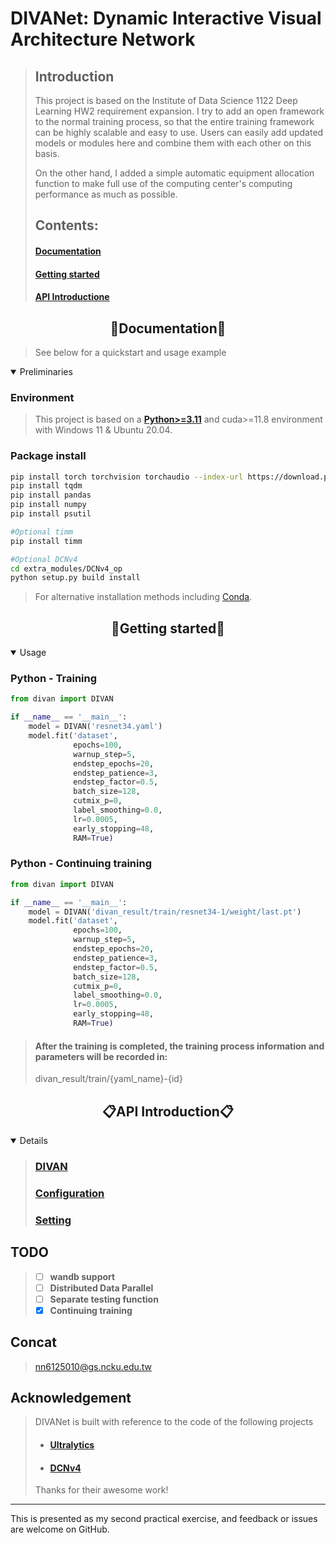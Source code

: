 # DIVANet: Dynamic Interactive Visual Architecture Network

>## **Introduction**
> This project is based on the Institute of Data Science 1122 Deep Learning HW2 requirement expansion.
> I try to add an open framework to the normal training process, so that the entire training framework can be highly scalable and easy to use.
> Users can easily add updated models or modules here and combine them with each other on this basis.
> 
> On the other hand, I added a simple automatic equipment allocation function to make full use of the computing center's computing performance as much as possible.
> 
>## Contents:
>#### [**Documentation**](#documentation)
> 
>#### [**Getting started**](#Getting-started)
> 
>#### [**API Introductione**](#API-Introduction)


## <div align="center">📔Documentation📔</div>

>See below for a quickstart and usage example

<details open>
<summary>Preliminaries</summary>

### Environment
>This project is based on a [**Python>=3.11**](https://www.python.org/) and cuda>=11.8 environment with Windows 11 & Ubuntu 20.04.

### Package install
```bash
pip install torch torchvision torchaudio --index-url https://download.pytorch.org/whl/cu118
pip install tqdm
pip install pandas
pip install numpy
pip install psutil

#Optional timm
pip install timm

#Optional DCNv4
cd extra_modules/DCNv4_op
python setup.py build install
```

>For alternative installation methods including [Conda](https://anaconda.org/conda-forge/pandas).

</details>

## <div align="center">👐Getting started👐</div>

<details open>
<summary>Usage</summary>

### Python - Training
```python
from divan import DIVAN

if __name__ == '__main__':
    model = DIVAN('resnet34.yaml')
    model.fit('dataset', 
              epochs=100,
              warnup_step=5,
              endstep_epochs=20,
              endstep_patience=3,
              endstep_factor=0.5,
              batch_size=128,
              cutmix_p=0,
              label_smoothing=0.0,
              lr=0.0005,
              early_stopping=48,
              RAM=True)
```

### Python - Continuing training
```python
from divan import DIVAN

if __name__ == '__main__':
    model = DIVAN('divan_result/train/resnet34-1/weight/last.pt')
    model.fit('dataset', 
              epochs=100,
              warnup_step=5,
              endstep_epochs=20,
              endstep_patience=3,
              endstep_factor=0.5,
              batch_size=128,
              cutmix_p=0,
              label_smoothing=0.0,
              lr=0.0005,
              early_stopping=48,
              RAM=True)
```
>#### After the training is completed, the training process information and parameters will be recorded in:
>divan_result/train/{yaml_name}-{id}

</details>


## <div align="center">📋API Introduction📋</div>

<details open>

>### [DIVAN](divan/readme.md)
>
>### [Configuration](cfg/readme.md)
>
>### [Setting](divan/utils/config_file/readme.md)

</details>

## TODO
>- [ ] **wandb support**
>- [ ] **Distributed Data Parallel**
>- [ ] **Separate testing function**
>- [x] **Continuing training**

## Concat
>nn6125010@gs.ncku.edu.tw

## Acknowledgement
>DIVANet is built with reference to the code of the following projects
>* #### [Ultralytics](https://github.com/ultralytics/ultralytics?tab=readme-ov-file)
>* #### [DCNv4](https://github.com/OpenGVLab/DCNv4)
>Thanks for their awesome work!

---
This is presented as my second practical exercise, and feedback or issues are welcome on GitHub.
